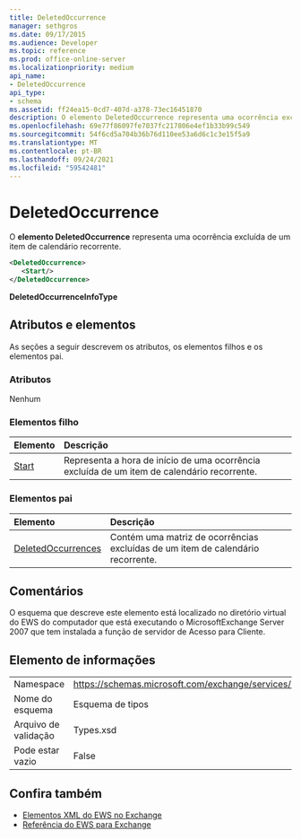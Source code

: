 ```yaml
---
title: DeletedOccurrence
manager: sethgros
ms.date: 09/17/2015
ms.audience: Developer
ms.topic: reference
ms.prod: office-online-server
ms.localizationpriority: medium
api_name:
- DeletedOccurrence
api_type:
- schema
ms.assetid: ff24ea15-0cd7-407d-a378-73ec16451870
description: O elemento DeletedOccurrence representa uma ocorrência excluída de um item de calendário recorrente.
ms.openlocfilehash: 69e77f86097fe7037fc217806e4ef1b33b99c549
ms.sourcegitcommit: 54f6cd5a704b36b76d110ee53a6d6c1c3e15f5a9
ms.translationtype: MT
ms.contentlocale: pt-BR
ms.lasthandoff: 09/24/2021
ms.locfileid: "59542481"
---
```

# <a name="deletedoccurrence"></a>DeletedOccurrence

O **elemento DeletedOccurrence** representa uma ocorrência excluída de um item de calendário recorrente. 
  
```xml
<DeletedOccurrence>
   <Start/>
</DeletedOccurrence>
```

 **DeletedOccurrenceInfoType**
## <a name="attributes-and-elements"></a>Atributos e elementos

As seções a seguir descrevem os atributos, os elementos filhos e os elementos pai.
  
### <a name="attributes"></a>Atributos

Nenhum
  
### <a name="child-elements"></a>Elementos filho

|**Elemento**|**Descrição**|
|:-----|:-----|
|[Start](start.md) <br/> |Representa a hora de início de uma ocorrência excluída de um item de calendário recorrente.  <br/> |
   
### <a name="parent-elements"></a>Elementos pai

|**Elemento**|**Descrição**|
|:-----|:-----|
|[DeletedOccurrences](deletedoccurrences.md) <br/> |Contém uma matriz de ocorrências excluídas de um item de calendário recorrente.  <br/> |
   
## <a name="remarks"></a>Comentários

O esquema que descreve este elemento está localizado no diretório virtual do EWS do computador que está executando o MicrosoftExchange Server 2007 que tem instalada a função de servidor de Acesso para Cliente.
  
## <a name="element-information"></a>Elemento de informações

|||
|:-----|:-----|
|Namespace  <br/> |https://schemas.microsoft.com/exchange/services/2006/types  <br/> |
|Nome do esquema  <br/> |Esquema de tipos  <br/> |
|Arquivo de validação  <br/> |Types.xsd  <br/> |
|Pode estar vazio  <br/> |False  <br/> |
   
## <a name="see-also"></a>Confira também

- [Elementos XML do EWS no Exchange](ews-xml-elements-in-exchange.md)  
- [Referência do EWS para Exchange](ews-reference-for-exchange.md)

